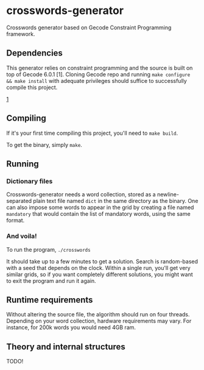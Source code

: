 # crosswords-generator
Crosswords generator based on Gecode Constraint Programming framework.

## Dependencies
This generator relies on constraint programming and the source is built on top of Gecode 6.0.1 [1].
Cloning Gecode repo and running `make configure && make install` with adequate privileges should suffice to successfully compile this project.

[1](https://github.com/Gecode/gecode)

## Compiling
If it's your first time compiling this project, you'll need to `make build`.

To get the binary, simply `make`.

## Running
### Dictionary files
Crosswords-generator needs a word collection, stored as a newline-separated plain text file named `dict` in the same directory as the binary.
One can also impose some words to appear in the grid by creating a file named `mandatory` that would contain the list of mandatory words, using the same format.

### And voila!
To run the program, `./crosswords`

It should take up to a few minutes to get a solution. Search is random-based with a seed that depends on the clock. Within a single run, you'll get very similar grids, so if you want completely different solutions, you might want to exit the program and run it again.

## Runtime requirements
Without altering the source file, the algorithm should run on four threads.
Depending on your word collection, hardware requirements may vary. For instance, for 200k words you would need 4GB ram.

## Theory and internal structures
TODO!
